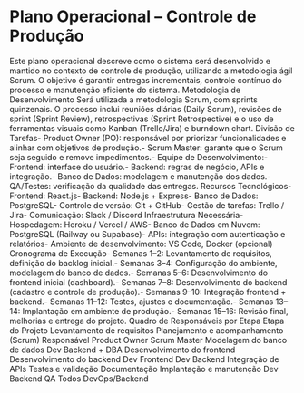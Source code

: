 # Plano Operacional – Controle de Produção
 Este plano operacional descreve como o sistema será desenvolvido e mantido no contexto de
 controle de produção, utilizando a metodologia ágil Scrum. O objetivo é garantir entregas
 incrementais, controle contínuo do processo e manutenção eficiente do sistema.
 Metodologia de Desenvolvimento
 Será utilizada a metodologia Scrum, com sprints quinzenais. O processo inclui reuniões diárias
 (Daily Scrum), revisões de sprint (Sprint Review), retrospectivas (Sprint Retrospective) e o uso de
 ferramentas visuais como Kanban (Trello/Jira) e burndown chart.
 Divisão de Tarefas- Product Owner (PO): responsável por priorizar funcionalidades e alinhar com objetivos de
 produção.- Scrum Master: garante que o Scrum seja seguido e remove impedimentos.- Equipe de Desenvolvimento:- Frontend: interface do usuário.- Backend: regras de negócio, APIs e integração.- Banco de Dados: modelagem e manutenção dos dados.- QA/Testes: verificação da qualidade das entregas.
 Recursos Tecnológicos- Frontend: React.js- Backend: Node.js + Express- Banco de Dados: PostgreSQL- Controle de versão: Git + GitHub- Gestão de tarefas: Trello / Jira- Comunicação: Slack / Discord
 Infraestrutura Necessária- Hospedagem: Heroku / Vercel / AWS- Banco de Dados em Nuvem: PostgreSQL (Railway ou Supabase)- APIs: integração com autenticação e relatórios- Ambiente de desenvolvimento: VS Code, Docker (opcional)
 Cronograma de Execução- Semanas 1–2: Levantamento de requisitos, definição do backlog inicial.- Semanas 3–4: Configuração do ambiente, modelagem do banco de dados.- Semanas 5–6: Desenvolvimento do frontend inicial (dashboard).- Semanas 7–8: Desenvolvimento do backend (cadastro e controle de produção).- Semanas 9–10: Integração frontend + backend.- Semanas 11–12: Testes, ajustes e documentação.- Semanas 13–14: Implantação em ambiente de produção.- Semanas 15–16: Revisão final, melhorias e entrega do projeto.
 Quadro de Responsáveis por Etapa
 Etapa do Projeto
 Levantamento de requisitos
 Planejamento e acompanhamento (Scrum)
 Responsável
 Product Owner
 Scrum Master
 Modelagem do banco de dados
 Dev Backend + DBA
Desenvolvimento do frontend
 Desenvolvimento do backend
 Dev Frontend
 Dev Backend
 Integração de APIs
 Testes e validação
 Documentação
 Implantação e manutenção
 Dev Backend
 QA
 Todos
 DevOps/Backend
